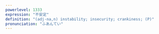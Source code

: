 ```yaml
---
powerlevel: 1333
expression: "不安定"
definition: "(adj-na,n) instability; insecurity; crankiness; (P)"
pronunciation: "ふあんてい"
---
```

